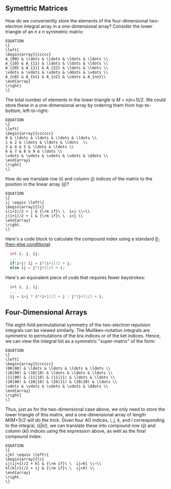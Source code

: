 ## Symettric Matrices
How do we conveniently store the elements of the four-dimensional two-electron integral array in a one-dimensional array?  Consider the lower triangle of an *n x n* symmetric matrix:

```
EQUATION
\[
\left[
\begin{array}{ccccc}
A_{00} & \ldots & \ldots & \ldots & \ldots \\
A_{10} & A_{11} & \ldots & \ldots & \ldots \\
A_{20} & A_{21} & A_{22} & \ldots & \ldots \\
\vdots & \vdots & \vdots & \ddots & \vdots \\
A_{n0} & A_{n1} & A_{n2} & \cdots & A_{nn}\\
\end{array}
\right]
\]
```

The total number of elements in the lower triangle is *M = n(n+1)/2*.  We could store these in a one-dimensional array by ordering them from top-to-bottom, left-to-right:

```
EQUATION
\[
\left[
\begin{array}{cccccc}
0 & \ldots & \ldots & \ldots & \ldots \\
1 & 2 & \ldots & \ldots & \ldots  \\
3 & 4 & 5 & \ldots & \ldots \\
6 & 7 & 8 & 9 & \ldots \\
\vdots & \vdots & \vdots & \vdots & \ddots \\
\end{array}
\right]
\]
```

How do we translate row (*i*) and column (*j*) indices of the matrix to the position in the linear array (*ij*)?

```
EQUATION
\[
ij \equiv \left\{
\begin{array}{lc}
i(i+1)/2 + j & {\rm if}\ \  i>j \\~\\
j(j+1)/2 + i & {\rm if}\ \  i<j \\
\end{array}
\right.
\]

```

Here's a code block to calculate the compound index using a standard [if-then-else conditional](https://github.com/CrawfordGroup/ProgrammingProjects/wiki/Control-Statements):
```c++
  int i, j, ij;
  ...
  if(i>j) ij = i*(i+1)/2 + j;
  else ij = j*(j+1)/2 + i;
```
Here's an equivalent piece of code that requires fewer keystrokes:
```c++
  int i, j, ij;
  ...
  ij = i>j ? i*(i+1)/2 + j : j*(j+1)/2 + i;
```

## Four-Dimensional Arrays
The eight-fold permutational symmetry of the two-electron repulsion integrals can be viewed similarly.  The Mulliken-notation integrals are symmetric to permutations of the bra indices or of the ket indices.  Hence, we can view the integral list as a symmetric "super-matrix" of the form:

```
EQUATION
\[
\left[
\begin{array}{cccccc}
(00|00) & \ldots & \ldots & \ldots & \ldots \\
(10|00) & (10|10) & \ldots & \ldots & \ldots \\
(11|00) & (11|10) & (11|11) & \ldots & \ldots \\
(20|00) & (20|10) & (20|11) & (20|20) & \ldots \\
\vdots & \vdots & \vdots & \vdots & \ddots \\
\end{array}
\right]
\]
```

Thus, just as for the two-dimensional case above, we only need to store the lower triangle of this matrix, and a one-dimensional array of length *M(M+1)/2* will do the trick.  Given four AO indices, *i*, *j*, *k*, and *l* corresponding to the integral, (ij|kl), we can translate these into compound row (*ij*) and column (*kl*) indices using the expression above, as well as the final compound index:

```
EQUATION
\[
ijkl \equiv \left\{
\begin{array}{lc}
ij(ij+1)/2 + kl & {\rm if}\ \  ij>kl \\~\\
kl(kl+1)/2 + ij & {\rm if}\ \  ij<kl \\
\end{array}
\right.
\]
```
